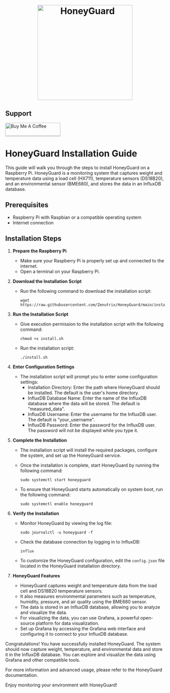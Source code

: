 
<h1 align="center">
  <br>
  <a href="http://honeyguard.schoepf-tirol.at"><img src="https://honeyguard.schoepf-tirol.at/img/Logo.png" alt="HoneyGuard" width="300"></a>
</h1>

## Support

<a href="Support me buymeacoffee.com/thomas.austria" target="_blank"><img src="https://www.buymeacoffee.com/assets/img/custom_images/purple_img.png" alt="Buy Me A Coffee" style="height: 41px !important;width: 174px !important;box-shadow: 0px 3px 2px 0px rgba(190, 190, 190, 0.5) !important;-webkit-box-shadow: 0px 3px 2px 0px rgba(190, 190, 190, 0.5) !important;" ></a>

# HoneyGuard Installation Guide

This guide will walk you through the steps to install HoneyGuard on a Raspberry Pi. HoneyGuard is a monitoring system that captures weight and temperature data using a load cell (HX711), temperature sensors (DS18B20), and an environmental sensor (BME680), and stores the data in an InfluxDB database.

## Prerequisites

- Raspberry Pi with Raspbian or a compatible operating system
- Internet connection

## Installation Steps

1. **Prepare the Raspberry Pi**
   - Make sure your Raspberry Pi is properly set up and connected to the internet.
   - Open a terminal on your Raspberry Pi.

2. **Download the Installation Script**
   - Run the following command to download the installation script:
     ```
     wget https://raw.githubusercontent.com/Zenutrix/HoneyGuard/main/install.sh
     ```

3. **Run the Installation Script**
   - Give execution permission to the installation script with the following command:
     ```
     chmod +x install.sh
     ```

   - Run the installation script:
     ```
     ./install.sh
     ```

4. **Enter Configuration Settings**
   - The installation script will prompt you to enter some configuration settings:
     - Installation Directory: Enter the path where HoneyGuard should be installed. The default is the user's home directory.
     - InfluxDB Database Name: Enter the name of the InfluxDB database where the data will be stored. The default is "measured_data".
     - InfluxDB Username: Enter the username for the InfluxDB user. The default is "your_username".
     - InfluxDB Password: Enter the password for the InfluxDB user. The password will not be displayed while you type it.

5. **Complete the Installation**
   - The installation script will install the required packages, configure the system, and set up the HoneyGuard service.
   - Once the installation is complete, start HoneyGuard by running the following command:
     ```
     sudo systemctl start honeyguard
     ```

   - To ensure that HoneyGuard starts automatically on system boot, run the following command:
     ```
     sudo systemctl enable honeyguard
     ```

6. **Verify the Installation**
   - Monitor HoneyGuard by viewing the log file:
     ```
     sudo journalctl -u honeyguard -f
     ```

   - Check the database connection by logging in to InfluxDB:
     ```
     influx
     ```

   - To customize the HoneyGuard configuration, edit the `config.json` file located in the HoneyGuard installation directory.

7. **HoneyGuard Features**
   - HoneyGuard captures weight and temperature data from the load cell and DS18B20 temperature sensors.
   - It also measures environmental parameters such as temperature, humidity, pressure, and air quality using the BME680 sensor.
   - The data is stored in an InfluxDB database, allowing you to analyze and visualize the data.
   - For visualizing the data, you can use Grafana, a powerful open-source platform for data visualization.
   - Set up Grafana by accessing the Grafana web interface and configuring it to connect to your InfluxDB database.

Congratulations! You have successfully installed HoneyGuard. The system should now capture weight, temperature, and environmental data and store it in the InfluxDB database. You can explore and visualize the data using Grafana and other compatible tools.

For more information and advanced usage, please refer to the HoneyGuard documentation.

Enjoy monitoring your environment with HoneyGuard!
